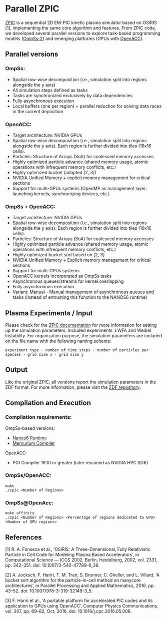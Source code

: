 # Parallel ZPIC

[ZPIC](https://github.com/ricardo-fonseca/zpic) is a sequential 2D EM-PIC kinetic plasma simulator based on OSIRIS [1], implementing the same core algorithm and features. From ZPIC code, we developed several parallel versions to explore task-based programming models ([OmpSs-2](https://pm.bsc.es/ompss-2)) and emerging platforms (GPUs with [OpenACC](https://www.openacc.org/)). 

## Parallel versions

### OmpSs:
- Spatial row-wise decomposition (i.e., simulation split into regions alongside the y axis)
- All simulation steps defined as tasks
- Tasks are synchronized exclusively by data dependencies
- Fully asynchronous execution
- Local buffers (one per region) + parallel reduction for solving data races in the current deposition

### OpenACC:
- Target architecture: NVIDIA GPUs
- Spatial row-wise decomposition (i.e., simulation split into regions alongside the y axis). Each region is further divided into tiles (16x16 cells). 
- Particles: Structure of Arrays (SoA) for coalesced memory accesses
- Highly optimized particle advance (shared memory usage, atomic operations with infrequent memory conflicts, etc.)
- Highly optimized bucket (adapted [2, 3])
- NVIDIA Unified Memory + explicit memory management for critical sections
- Support for multi-GPUs systems (OpenMP as management layer: launching kernels, synchronizing devices, etc.)

### OmpSs + OpenACC:
- Target architecture: NVIDIA GPUs
- Spatial row-wise decomposition (i.e., simulation split into regions alongside the y axis). Each region is further divided into tiles (16x16 cells). 
- Particles: Structure of Arrays (SoA) for coalesced memory accesses
- Highly optimized particle advance (shared memory usage, atomic operations with infrequent memory conflicts, etc.)
- Highly optimized bucket sort based on [2, 3]
- NVIDIA Unified Memory + Explicit memory management for critical sections
- Support for multi-GPUs systems
- OpenACC kernels incorporated as OmpSs tasks
- Asynchronous queues/streams for kernel overlapping
- Fully asynchronous execution
- Variant: Manual - Manual management of asynchronous queues and tasks (instead of entrusting this function to the NANOS6 runtime)

## Plasma Experiments / Input
Please check for the [ZPIC documentation](https://github.com/ricardo-fonseca/zpic/blob/master/doc/Documentation.md) for more information for setting up the simulation parameters. Included experiments: LWFA and Weibel Instability. For organization purpose, the simulation parameters are included on the file name with the following naming scheme: 
```
experiment type - number of time steps - number of particles per species - grid size x - grid size y
```

## Output

Like the original ZPIC, all versions report the simulation parameters in the ZDF format. For more information, please visit the [ZDF repository](https://github.com/ricardo-fonseca/zpic/tree/master/zdf).

## Compilation and Execution

### Compilation requirements:

OmpSs-based versions:
- [Nanos6 Runtime](https://github.com/bsc-pm/nanos6)
- [Mercurium Compiler](https://github.com/bsc-pm/mcxx)

OpenACC:
- PGI Compiler 19.10 or greater (later renamed as NVIDIA HPC SDK)

### OmpSs/OpenACC:
```
make
./zpic <Number of Regions>
```

### OmpSs@OpenAcc:
```
make affinity
./zpic <Number of Regions> <Percentage of regions dedicated to GPU> <Number of GPU regions>
```


## References

[1] R. A. Fonseca et al., ‘OSIRIS: A Three-Dimensional, Fully Relativistic Particle in Cell Code for Modeling Plasma Based Accelerators’, in Computational Science — ICCS 2002, Berlin, Heidelberg, 2002, vol. 2331, pp. 342–351. doi: 10.1007/3-540-47789-6_36.

[2] A. Jocksch, F. Hariri, T. M. Tran, S. Brunner, C. Gheller, and L. Villard, ‘A bucket sort algorithm for the particle-in-cell method on manycore architectures’, in Parallel Processing and Applied Mathematics, 2016, pp. 43–52. doi: 10.1007/978-3-319-32149-3_5.

[3] F. Hariri et al., ‘A portable platform for accelerated PIC codes and its application to GPUs using OpenACC’, Computer Physics Communications, vol. 207, pp. 69–82, Oct. 2016, doi: 10.1016/j.cpc.2016.05.008.

